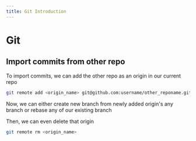 ```yaml
---
title: Git Introduction
---
```

# Git

## Import commits from other repo

To import commits, we can add the other repo as an origin in our current repo
```sh
git remote add <origin_name> git@github.com:username/other_reponame.git
```

Now, we can either create new branch from newly added origin's any branch or rebase any of our existing branch

Then, we can even delete that origin
```sh
git remote rm <origin_name>
```
